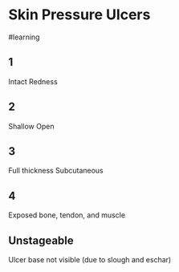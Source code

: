 # Skin Pressure Ulcers
#learning

## 1
Intact
Redness 
## 2
Shallow
Open
## 3
Full thickness
Subcutaneous
## 4
Exposed bone, tendon, and muscle
## Unstageable
Ulcer base not visible (due to slough and eschar)
